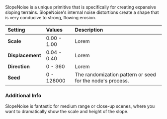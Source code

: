 SlopeNoise is a unique primitive that is specifically for creating expansive sloping terrains. SlopeNoise's internal noise distortions create a shape that is very conducive to strong, flowing erosion.

| Setting          | Values      | Description                                               |
| :--------------- | :---------- | :-------------------------------------------------------- |
| **Scale**        | 0.00 - 1.00 | Lorem                                                     |
| **Displacement** | 0.04 - 0.40 | Lorem                                                     |
| **Direction**    | 0 - 360     | Lorem                                                     |
| **Seed**         | 0 - 128000  | The randomization pattern or seed for the node's process. |

### Additional Info

SlopeNoise is fantastic for medium range or close-up scenes, where you want to dramatically show the scale and height of the slope.